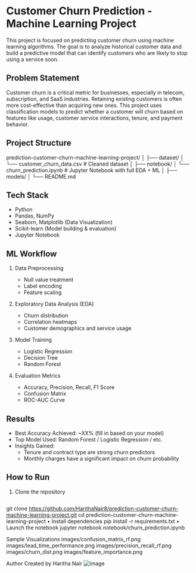 # Customer Churn Prediction - Machine Learning Project
This project is focused on predicting customer churn using machine learning algorithms. The goal is to analyze historical customer data and build a predictive model that can identify customers who are likely to stop using a service soon.
## Problem Statement
Customer churn is a critical metric for businesses, especially in telecom, subscription, and SaaS industries. Retaining existing customers is often more cost-effective than acquiring new ones. This project uses classification models to predict whether a customer will churn based on features like usage, customer service interactions, tenure, and payment behavior.
## Project Structure
prediction-customer-churn-machine-learning-project/ │ ├── dataset/ │ └── customer_churn_data.csv # Cleaned dataset │ ├── notebook/ │ └── churn_prediction.ipynb # Jupyter Notebook with full EDA + ML │ ├── models/ │ └── README.md

## Tech Stack
- Python
- Pandas, NumPy
- Seaborn, Matplotlib (Data Visualization)
- Scikit-learn (Model building & evaluation)
- Jupyter Notebook

## ML Workflow

1. Data Preprocessing
   - Null value treatment
   - Label encoding
   - Feature scaling

2. Exploratory Data Analysis (EDA)
   - Churn distribution
   - Correlation heatmaps
   - Customer demographics and service usage

3. Model Training
   - Logistic Regression
   - Decision Tree
   - Random Forest

4. Evaluation Metrics
   - Accuracy, Precision, Recall, F1 Score
   - Confusion Matrix
   - ROC-AUC Curve

## Results

- Best Accuracy Achieved: ~XX% (fill in based on your model)
- Top Model Used: Random Forest / Logistic Regression / etc.
- Insights Gained:
  - Tenure and contract type are strong churn predictors
  - Monthly charges have a significant impact on churn probability


## How to Run

1. Clone the repository
   ```bash
git clone https://github.com/HarithaNair8/prediction-customer-churn-machine-learning-project.git
 cd prediction-customer-churn-machine-learning-project
• Install dependencies
pip install -r requirements.txt
• Launch the notebook
jupyter notebook notebook/churn_prediction.ipynb

Sample Visualizations
images/confusion_matrix_rf.png
images/lead_time_performance.png
images/precision_recall_rf.png
images/churn_dist.png
images/feature_importance.png



Author
Created by Haritha Nair
![image](https://github.com/user-attachments/assets/1514112d-f441-46e3-88a2-aa2d24a0e1c6)

